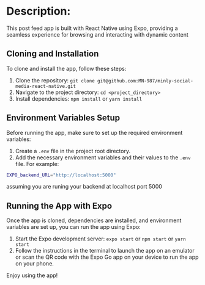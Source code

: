 # Description: 


This post feed app is built with React Native using Expo, providing a seamless experience for browsing and interacting with dynamic content 

## Cloning and Installation

To clone and install the app, follow these steps:

1. Clone the repository: `git clone git@github.com:MN-987/minly-social-media-react-native.git`
2. Navigate to the project directory: `cd <project_directory>`
3. Install dependencies: `npm install` or `yarn install`

## Environment Variables Setup

Before running the app, make sure to set up the required environment variables:

1. Create a `.env` file in the project root directory.
2. Add the necessary environment variables and their values to the `.env` file. For example:

``` sh
EXPO_backend_URL="http://localhost:5000" 
```
assuming you are runing your backend at localhost port 5000 


## Running the App with Expo

Once the app is cloned, dependencies are installed, and environment variables are set up, you can run the app using Expo:

1. Start the Expo development server: `expo start` or `npm start` or `yarn start`
2. Follow the instructions in the terminal to launch the app on an emulator or scan the QR code with the Expo Go app on your device to run the app on your phone.

Enjoy using the app!
